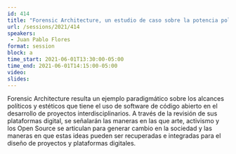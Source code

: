 ```yaml
---
id: 414
title: "Forensic Architecture, un estudio de caso sobre la potencia política del software libre y la posibilidad de cambio social."
url: /sessions/2021/414
speakers:
 - Juan Pablo Flores
format: session
block: a
time_start: 2021-06-01T13:30:00-05:00
time_end: 2021-06-01T14:15:00-05:00
video:
slides:
---
```


Forensic Architecture resulta un ejemplo paradigmático sobre los alcances políticos y estéticos que tiene el uso de software de código abierto en el desarrollo de proyectos interdisciplinarios. A través de la revisión de sus plataformas digital, se señalarán las maneras en las que arte, activismo y los Open Source se articulan para generar cambio en la sociedad y las maneras en que estas ideas pueden ser recuperadas e integradas para el diseño de proyectos y plataformas digitales.
